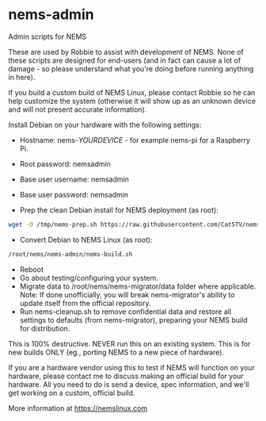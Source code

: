 # nems-admin
Admin scripts for NEMS

These are used by Robbie to assist with development of NEMS. None of these scripts are designed for end-users (and in fact can cause a lot of damage - so please understand what you're doing before running anything in here).

If you build a custom build of NEMS Linux, please contact Robbie so he can help customize the system (otherwise it will show up as an unknown device and will not present accurate information).

Install Debian on your hardware with the following settings:
- Hostname: nems-*YOURDEVICE* - for example nems-pi for a Raspberry Pi.
- Root password: nemsadmin
- Base user username: nemsadmin
- Base user password: nemsadmin

- Prep the clean Debian install for NEMS deployment (as root):
```bash
wget -O /tmp/nems-prep.sh https://raw.githubusercontent.com/Cat5TV/nems-admin/master/nems-prep.sh && chmod +x /tmp/nems-prep.sh && /tmp/nems-prep.sh
```

- Convert Debian to NEMS Linux (as root):
```bash
/root/nems/nems-admin/nems-build.sh
```

- Reboot
- Go about testing/configuring your system.
- Migrate data to /root/nems/nems-migrator/data folder where applicable. Note: If done unofficially, you will break nems-migrator's ability to update itself from the official repository.
- Run nems-cleanup.sh to remove confidential data and restore all settings to defaults (from nems-migrator), preparing your NEMS build for distribution.

This is 100% destructive. NEVER run this on an existing system. This is for new builds ONLY (eg., porting NEMS to a new piece of hardware).

If you are a hardware vendor using this to test if NEMS will function on your hardware, please contact me to discuss making an official build for your hardware. All you need to do is send a device, spec information, and we'll get working on a custom, official build.

More information at https://nemslinux.com

